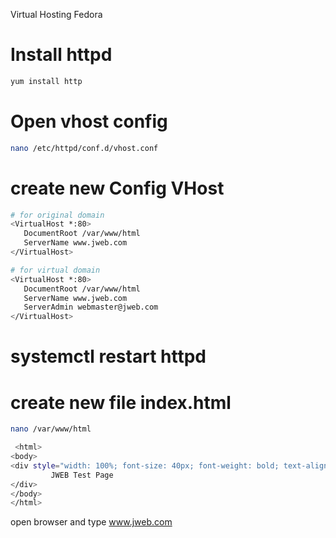 Virtual Hosting Fedora
# Install httpd
```bash
yum install http
```
# Open vhost config
```bash
nano /etc/httpd/conf.d/vhost.conf
```
# create new Config VHost
```bash
# for original domain
<VirtualHost *:80>
   DocumentRoot /var/www/html
   ServerName www.jweb.com
</VirtualHost>

# for virtual domain
<VirtualHost *:80>
   DocumentRoot /var/www/html
   ServerName www.jweb.com
   ServerAdmin webmaster@jweb.com
</VirtualHost>
```
# systemctl restart httpd 
# create new file index.html
```bash
nano /var/www/html 
```
```bash
 <html>
<body>
<div style="width: 100%; font-size: 40px; font-weight: bold; text-align: center;">
         JWEB Test Page
</div>
</body>
</html>
```
open browser and type www.jweb.com
